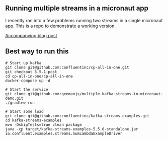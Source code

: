 ## Running multiple streams in a micronaut app
I recently ran into a few problems running two streams in a single micronaut app. This is a repo to 
demonstrate a working version.

[Accompanying blog post](https://geeman.blog/running-multiple-kafka-streams-in-micronaut)

## Best way to run this
```
# Start up kafka 
git clone git@github.com:confluentinc/cp-all-in-one.git
git checkout 5.5.1-post
cd cp-all-in-one/cp-all-in-one
docker-compose up -d

# Start the service
git clone git@github.com:geemanjs/multiple-kafka-streams-in-micronaut-demo.git
./gradlew run

# Start some load
git clone git@github.com:confluentinc/kafka-streams-examples.git
cd kafka-streams-examples
mvn -DskipTests=true clean package 
java -cp target/kafka-streams-examples-5.5.0-standalone.jar io.confluent.examples.streams.SumLambdaExampleDriver
```